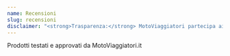 ```yaml
---
name: Recensioni
slug: recensioni
disclaimer: "<strong>Trasparenza:</strong> MotoViaggiatori partecipa ai programmi referral di Amazon e eBay; questo significa che se acquisti un prodotto tramite i link presenti nei nostri articoli noi guadagnamo una piccola percentuale, senza alcuna maggiorazione di prezzo per te."
---
```

Prodotti testati e approvati da MotoViaggiatori.it

